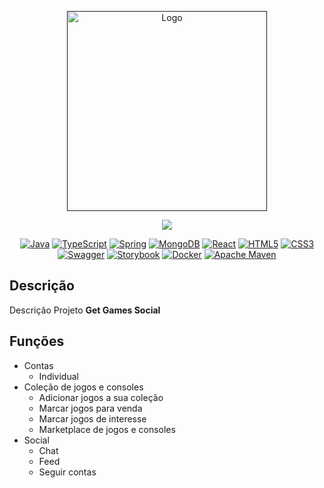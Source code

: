 <p style="text-align:center">
  <a href="" target="blank"><img src="https://i.imgur.com/bmt6o4s.png" width="320" alt="Logo" /></a>
</p>

<p align="center">
<img src="http://img.shields.io/static/v1?label=STATUS&message=EM%20DESENVOLVIMENTO&color=GREEN&style=for-the-badge"/>
</p>

  <p style="text-align:center">
<a href="" target="_blank"><img src="https://img.shields.io/badge/Java-ED8B00?style=for-the-badge&logo=java&logoColor=white" alt="Java" /></a>
<a href="" target="_blank"><img src="https://img.shields.io/badge/typescript-%23007ACC.svg?style=for-the-badge&logo=typescript&logoColor=white" alt="TypeScript" /></a>
<a href="" target="_blank"><img src="https://img.shields.io/badge/spring-%236DB33F.svg?style=for-the-badge&logo=spring&logoColor=white" alt="Spring" /></a>
<a href="" target="_blank"><img src="https://img.shields.io/badge/MongoDB-%234ea94b.svg?style=for-the-badge&logo=mongodb&logoColor=white" alt="MongoDB" /></a>
<a href="" target="_blank"><img src="https://img.shields.io/badge/React-20232A?style=for-the-badge&logo=react&logoColor=61DAFB" alt="React" /></a>
<a href="" target="_blank"><img src="https://img.shields.io/badge/html5-%23E34F26.svg?style=for-the-badge&logo=html5&logoColor=white" alt="HTML5" /></a>
<a href="" target="_blank"><img src="https://img.shields.io/badge/css3-%231572B6.svg?style=for-the-badge&logo=css3&logoColor=white" alt="CSS3" /></a>
<a href="" target="_blank"><img src="https://img.shields.io/badge/-Swagger-%23Clojure?style=for-the-badge&logo=swagger&logoColor=white" alt="Swagger" /></a>
<a href="" target="_blank"><img src="https://img.shields.io/badge/-Storybook-FF4785?style=for-the-badge&logo=storybook&logoColor=white" alt="Storybook" /></a>
<a href="" target="_blank"><img src="https://img.shields.io/badge/docker-%230db7ed.svg?style=for-the-badge&logo=docker&logoColor=white" alt="Docker" /></a>
<a href="" target="_blank"><img src="https://img.shields.io/badge/Apache%20Maven-C71A36?style=for-the-badge&logo=Apache%20Maven&logoColor=white" alt="Apache Maven" /></a>
</p>

## Descrição
Descrição Projeto **Get Games Social**

## Funções

- Contas
  - Individual
- Coleção de jogos e consoles
  - Adicionar jogos a sua coleção
  - Marcar jogos para venda
  - Marcar jogos de interesse
  - Marketplace de jogos e consoles
- Social
  - Chat
  - Feed
  - Seguir contas
